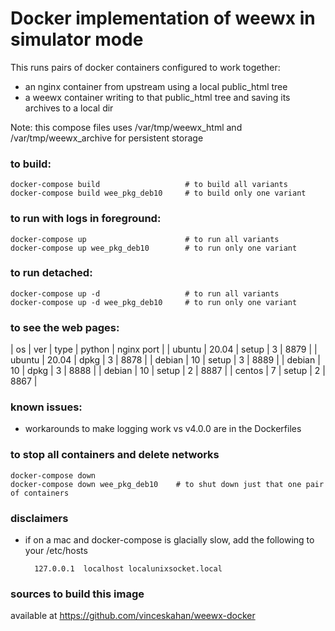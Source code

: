 
# Docker implementation of weewx in simulator mode

This runs pairs of docker containers configured to work together:

 * an nginx container from upstream using a local public_html tree
 * a weewx container writing to that public_html tree and saving its archives to a local dir

Note: this compose files uses /var/tmp/weewx_html and /var/tmp/weewx_archive for persistent storage

### to build:
    docker-compose build                   # to build all variants
    docker-compose build wee_pkg_deb10     # to build only one variant

### to run with logs in foreground:
    docker-compose up                      # to run all variants
    docker-compose up wee_pkg_deb10        # to run only one variant

### to run detached:
    docker-compose up -d                   # to run all variants
    docker-compose up -d wee_pkg_deb10     # to run only one variant

### to see the web pages:

| os     | ver   | type  | python | nginx port |
| ubuntu | 20.04 | setup | 3      | 8879       | 
| ubuntu | 20.04 | dpkg  | 3      | 8878       |
| debian | 10    | setup | 3      | 8889       |
| debian | 10    | dpkg  | 3      | 8888       |
| debian | 10    | setup | 2      | 8887       |
| centos | 7     | setup | 2      | 8867       |

### known issues:
 * workarounds to make logging work vs v4.0.0 are in the Dockerfiles

### to stop all containers and delete networks
    docker-compose down 
    docker-compose down wee_pkg_deb10    # to shut down just that one pair of containers

### disclaimers
 * if on a mac and docker-compose is glacially slow, add the following to your /etc/hosts

         127.0.0.1	localhost localunixsocket.local

### sources to build this image
   available at https://github.com/vinceskahan/weewx-docker

